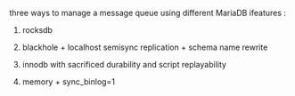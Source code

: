 three ways to manage a message queue using different MariaDB ifeatures :

1. rocksdb

2. blackhole + localhost semisync replication + schema name rewrite

3. innodb with sacrificed durability and script replayability

4. memory + sync_binlog=1



